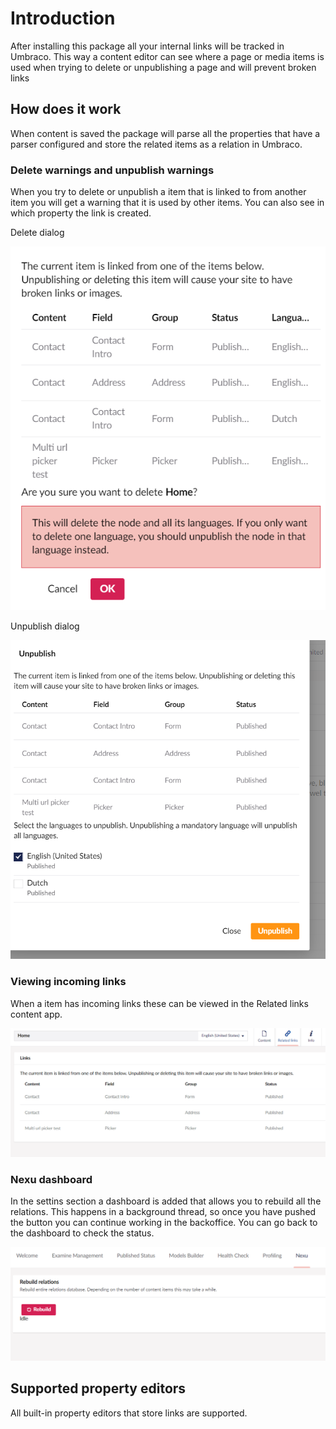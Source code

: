 # Introduction #

After installing this package all your internal links will be tracked in Umbraco. This way a content editor can see where a page or media items is used when trying to delete or unpublishing a page and will prevent broken links

## How does it work ##

When content is saved the package will parse all the properties that have a parser configured and store the related items as a relation in Umbraco.

### Delete warnings and unpublish warnings ###

When you try to delete or unpublish a item that is linked to from another item you will get a warning that it is used by other items. You can also see in which property the link is created.

Delete dialog

![Delete dialog](images/delete_dialog.png)

Unpublish dialog

![Unpublish dialog](images/unpublish_dialog.png)

### Viewing incoming links ###

When a item has incoming links these can be viewed in the Related links content app.

![Content app](images/content-app.png)



### Nexu dashboard ###

In the settins section a dashboard is added that allows you to rebuild all the relations. This happens in a background thread, so once you have pushed the button you can continue working in the backoffice. You can go back to the dashboard to check the status.



![Dashboard](images/dashboard.png)

## Supported property editors ##

All built-in property editors that store links are supported.
